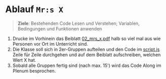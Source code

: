 # Ablauf `Mr:s X`

> **Ziele**: Bestehenden Code Lesen und Verstehen; Variablen, Bedingungen und Funktionen anwenden

1. Drucke im Vorhinein das Beiblatt [02_mrs_x.pdf](02_mrs_x.pdf) halb so viel mal aus wie Personen vor Ort im Unterricht sind. 
2. Die Klasse soll sich in 2er-Gruppen aufteilen und den Code im [script.js](../script.js) Zeile für Zeile durchgehen und auf dem Beiblatt aufschreiben, welchen Wert X hat.
3. Sobald alle Gruppen fertig sind (nach max. 15') wird das Code Along im Plenum besprochen.
